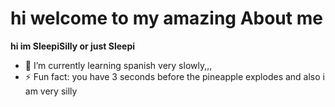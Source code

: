 # hi welcome to my amazing About me

**hi im SleepiSilly or just Sleepi**

- 🌱 I’m currently learning spanish very slowly,,,
- ⚡ Fun fact: you have 3 seconds before the pineapple explodes and also i am very silly
